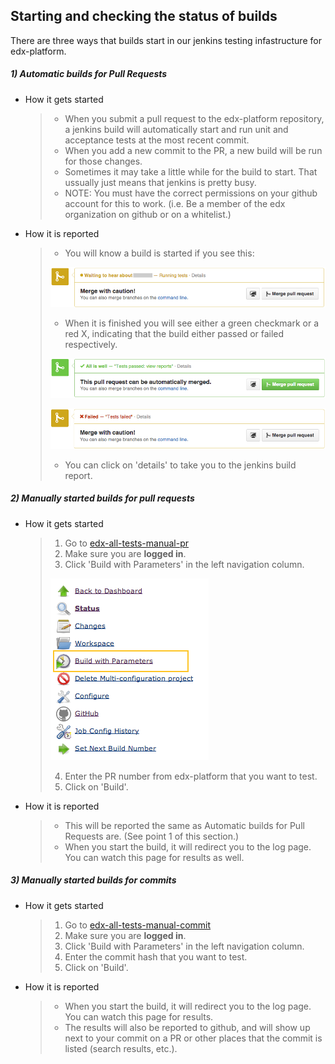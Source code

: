## Starting and checking the status of builds
There are three ways that builds start in our jenkins testing infastructure for edx-platform.  

##### 1) Automatic builds for Pull Requests
* How it gets started  
  
  >* When you submit a pull request to the edx-platform repository, a jenkins build will
  >  automatically start and run unit and acceptance tests at the most recent commit.
  >* When you add a new commit to the PR, a new build will be run for those changes.
  >* Sometimes it may take a little while for the build to start. That ussually just means that 
  >  jenkins is pretty busy.
  >* NOTE:  You must have the correct permissions on your github account for this to work. (i.e. Be
  >  a member of the edx organization on github or on a whitelist.)
  
* How it is reported  
  
  >* You will know a build is started if you see this:  
  >
  >  ![Running Tests](jenkins_images/started_tests.png)
  >
  >* When it is finished you will see either a green checkmark or a red X, indicating that the
  >  build either passed or failed respectively.  
  >
  >  ![Passed Tests](jenkins_images/passed_tests.png) 
  >
  >  ![Failed Tests](jenkins_images/failed_tests.png)  
  >* You can click on 'details' to take you to the jenkins build report.
    
##### 2) Manually started builds for pull requests
* How it gets started  
  
  >1. Go to [edx-all-tests-manual-pr](https://jenkins.testeng.edx.org/job/edx-all-tests-manual-pr/)
  >2. Make sure you are __logged in__.
  >3. Click 'Build with Parameters' in the left navigation column.
  >
  >  ![Build with Params](jenkins_images/build_w_params.png)
  >
  >4. Enter the PR number from edx-platform that you want to test.
  >5. Click on 'Build'.
  
* How it is reported  

  >* This will be reported the same as Automatic builds for Pull Requests are. (See point 1 of this
  >  section.)
  >* When you start the build, it will redirect you to the log page.  You can watch this page for
  >  results as well. 
  
##### 3) Manually started builds for commits
* How it gets started
  
  >1. Go to [edx-all-tests-manual-commit](https://jenkins.testeng.edx.org/job/edx-all-tests-manual-commit/)
  >2. Make sure you are __logged in__.
  >3. Click 'Build with Parameters' in the left navigation column.
  >4. Enter the commit hash that you want to test.
  >5. Click on 'Build'.
  
* How it is reported
  
  >* When you start the build, it will redirect you to the log page.  You can watch this page for
  >  results. 
  >* The results will also be reported to github, and will show up next to your commit on a PR or
  >  other places that the commit is listed (search results, etc.). 
